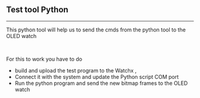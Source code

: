 ## Test tool Python 
--- 
This python tool will help us to send the cmds from the python tool to the OLED watch

<br>

For this to work you have to do 
- build and upload the test program to the Watchx ,
- Connect it with the system and update the Python script COM port 
- Run the python program and send the new bitmap frames to the OLED watch 
